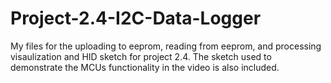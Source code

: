 # Project-2.4-I2C-Data-Logger
My files for the uploading to eeprom, reading from eeprom, and processing visaulization and HID sketch for project 2.4.
The sketch used to demonstrate the MCUs functionality in the video is also included.
